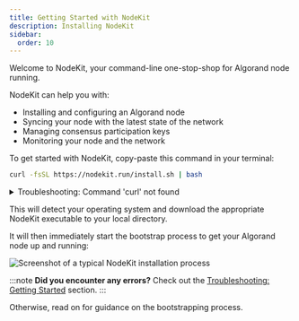 ```yaml
---
title: Getting Started with NodeKit
description: Installing NodeKit
sidebar:
  order: 10
---
```


Welcome to NodeKit, your command-line one-stop-shop for Algorand node running.

NodeKit can help you with:

- Installing and configuring an Algorand node
- Syncing your node with the latest state of the network
- Managing consensus participation keys
- Monitoring your node and the network

To get started with NodeKit, copy-paste this command in your terminal:

```bash
curl -fsSL https://nodekit.run/install.sh | bash
```

<details>
<summary>Troubleshooting: Command 'curl' not found</summary>

If you get an error about the `curl` command not being found, you need to install the `curl` package.

On Ubuntu systems, you do this with:

```bash
sudo apt install -y curl
```

</details>

This will detect your operating system and download the appropriate NodeKit executable to your local directory.

It will then immediately start the bootstrap process to get your Algorand node up and running:

![Screenshot of a typical NodeKit installation process](/assets/nodekit-install.png)

:::note
**Did you encounter any errors?**
Check out the [Troubleshooting: Getting Started](/troubleshooting#getting-started-with-nodekit) section.
:::

Otherwise, read on for guidance on the bootstrapping process.
